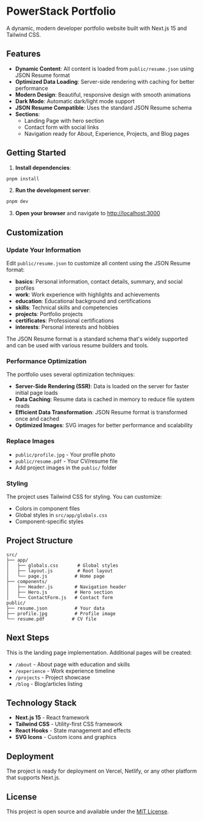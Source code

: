 # PowerStack Portfolio

A dynamic, modern developer portfolio website built with Next.js 15 and Tailwind CSS.

## Features

- **Dynamic Content**: All content is loaded from `public/resume.json` using JSON Resume format
- **Optimized Data Loading**: Server-side rendering with caching for better performance
- **Modern Design**: Beautiful, responsive design with smooth animations
- **Dark Mode**: Automatic dark/light mode support
- **JSON Resume Compatible**: Uses the standard JSON Resume schema
- **Sections**:
  - Landing Page with hero section
  - Contact form with social links
  - Navigation ready for About, Experience, Projects, and Blog pages

## Getting Started

1. **Install dependencies**:
```bash
pnpm install
```

2. **Run the development server**:
```bash
pnpm dev
```

3. **Open your browser** and navigate to [http://localhost:3000](http://localhost:3000)

## Customization

### Update Your Information

Edit `public/resume.json` to customize all content using the JSON Resume format:

- **basics**: Personal information, contact details, summary, and social profiles
- **work**: Work experience with highlights and achievements
- **education**: Educational background and certifications
- **skills**: Technical skills and competencies
- **projects**: Portfolio projects
- **certificates**: Professional certifications
- **interests**: Personal interests and hobbies

The JSON Resume format is a standard schema that's widely supported and can be used with various resume builders and tools.

### Performance Optimization

The portfolio uses several optimization techniques:

- **Server-Side Rendering (SSR)**: Data is loaded on the server for faster initial page loads
- **Data Caching**: Resume data is cached in memory to reduce file system reads
- **Efficient Data Transformation**: JSON Resume format is transformed once and cached
- **Optimized Images**: SVG images for better performance and scalability

### Replace Images

- `public/profile.jpg` - Your profile photo
- `public/resume.pdf` - Your CV/resume file
- Add project images in the `public/` folder

### Styling

The project uses Tailwind CSS for styling. You can customize:

- Colors in component files
- Global styles in `src/app/globals.css`
- Component-specific styles

## Project Structure

```
src/
├── app/
│   ├── globals.css       # Global styles
│   ├── layout.js         # Root layout
│   └── page.js          # Home page
├── components/
│   ├── Header.js        # Navigation header
│   ├── Hero.js          # Hero section
│   └── ContactForm.js   # Contact form
public/
├── resume.json          # Your data
├── profile.jpg          # Profile image
└── resume.pdf          # CV file
```

## Next Steps

This is the landing page implementation. Additional pages will be created:

- `/about` - About page with education and skills
- `/experience` - Work experience timeline
- `/projects` - Project showcase
- `/blog` - Blog/articles listing

## Technology Stack

- **Next.js 15** - React framework
- **Tailwind CSS** - Utility-first CSS framework
- **React Hooks** - State management and effects
- **SVG Icons** - Custom icons and graphics

## Deployment

The project is ready for deployment on Vercel, Netlify, or any other platform that supports Next.js.

## License

This project is open source and available under the [MIT License](LICENSE).
